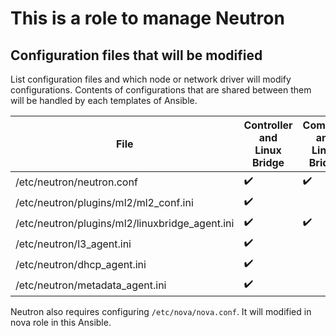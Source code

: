 # This is a role to manage Neutron

## Configuration files that will be modified
List configuration files and which node or network driver will modify configurations.
Contents of configurations that are shared between them will be handled by each templates of Ansible.

| File | Controller<br />and<br />Linux Bridge | Compute<br />and<br />Linux Bridge | Controller<br />and<br />OVN | Compute<br />and<br />OVN |
| - | - | - | - | - |
| /etc/neutron/neutron.conf | ✔️  | ✔️  | ✔️  | ✔️  |
| /etc/neutron/plugins/ml2/ml2_conf.ini | ✔️  | | ✔️  | |
| /etc/neutron/plugins/ml2/linuxbridge_agent.ini | ✔️  | ✔️  | | |
| /etc/neutron/l3_agent.ini | ✔️  | | | |
| /etc/neutron/dhcp_agent.ini | ✔️  | | | |
| /etc/neutron/metadata_agent.ini | ✔️  | | | |

Neutron also requires configuring `/etc/nova/nova.conf`.
It will modified in nova role in this Ansible.

